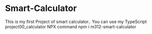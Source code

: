 # Smart-Calculator
This is my first Project of smart calculator..
You can use my TypeScript project00_calculator NPX command
npm i m312-smart-calculator
